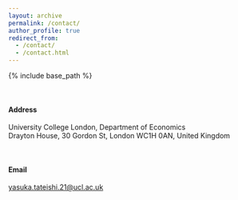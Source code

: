 ```yaml
---
layout: archive
permalink: /contact/
author_profile: true
redirect_from: 
  - /contact/
  - /contact.html
---
```



{% include base_path %}


<br />

#### Address

University College London, Department of Economics <br />
Drayton House, 30 Gordon St, London WC1H 0AN, United Kingdom

<br />

#### Email
yasuka.tateishi.21@ucl.ac.uk
